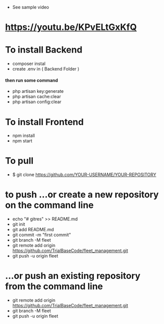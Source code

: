 - See sample video
# https://youtu.be/KPvELtGxKfQ

# To install Backend
 - composer instal
 - create .env in ( Backend Folder )
#### then run some command
 - php artisan key:generate
 - php artisan cache:clear
 - php artisan config:clear

# To install Frontend
- npm install
- npm start

# To pull
- $ git clone https://github.com/YOUR-USERNAME/YOUR-REPOSITORY

# to push …or create a new repository on the command line

- echo "# gitres" >> README.md
- git init
- git add README.md
- git commit -m "first commit"
- git branch -M fleet
- git remote add origin https://github.com/TrialBaseCode/fleet_management.git
- git push -u origin fleet

# …or push an existing repository from the command line

- git remote add origin https://github.com/TrialBaseCode/fleet_management.git
- git branch -M fleet
- git push -u origin fleet

